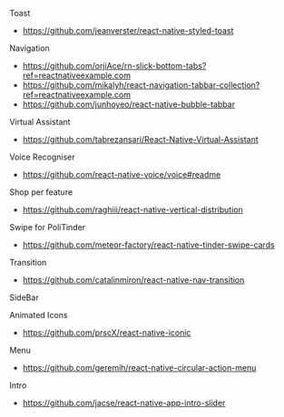 Toast

-   https://github.com/jeanverster/react-native-styled-toast

Navigation

-   https://github.com/orjiAce/rn-slick-bottom-tabs?ref=reactnativeexample.com
-   https://github.com/mikalyh/react-navigation-tabbar-collection?ref=reactnativeexample.com
-   https://github.com/junhoyeo/react-native-bubble-tabbar

Virtual Assistant

-   https://github.com/tabrezansari/React-Native-Virtual-Assistant

Voice Recogniser

-   https://github.com/react-native-voice/voice#readme

Shop per feature

-   https://github.com/raghiii/react-native-vertical-distribution

Swipe for PoliTinder

-   https://github.com/meteor-factory/react-native-tinder-swipe-cards

Transition

-   https://github.com/catalinmiron/react-native-nav-transition

SideBar

Animated Icons

-   https://github.com/prscX/react-native-iconic

Menu

-   https://github.com/geremih/react-native-circular-action-menu

Intro

-   https://github.com/jacse/react-native-app-intro-slider
